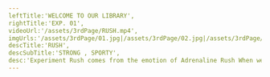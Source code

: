 ```yaml
---
leftTitle:'WELCOME TO OUR LIBRARY',
rightTitle:'EXP. 01',
videoUrl:'/assets/3rdPage/RUSH.mp4',
imgUrls:'/assets/3rdPage/01.jpg|/assets/3rdPage/02.jpg|/assets/3rdPage/03.jpg|/assets/3rdPage/04.jpg|/assets/3rdPage/05.jpg|/assets/3rdPage/06.jpg|/assets/3rdPage/07.jpg|/assets/3rdPage/08.jpg|/assets/3rdPage/09.jpg|/assets/3rdPage/10.jpg|/assets/3rdPage/11.jpg|/assets/3rdPage/12.jpg',
descTitle:'RUSH',
descSubTitle:'STRONG , SPORTY',
desc:'Experiment Rush comes from the emotion of Adrenaline Rush When we feel the hunger for Power and Energy with the objective of creating an identity that differentiates itself from the crowd , we came upon this Simple yet impactful product.'
---
```

